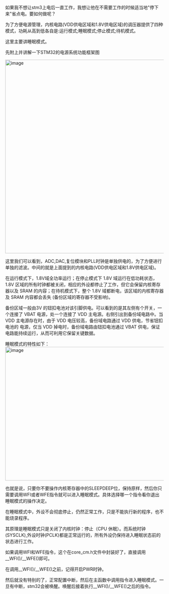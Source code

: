  如果我不想让stm3上电后一直工作，我想让他在不需要工作的时候适当地"停下来"省点电。要如何做呢？

  为了方便电源管理，内核电路(VDD供电区域和1.8V供电区域)的调压器提供了四种模式，功耗从高到低各自是:运行模式;睡眠模式;停止模式;待机模式。

  这里主要讲睡眠模式。

  先附上并讲解一下STM32的电源系统功能框架图

  <img width="876" height="613" alt="image" src="https://github.com/user-attachments/assets/fe037122-b673-493d-857a-3bad009f176b" />

  
  这里我们可以看到，ADC,DAC,复位模块和PLL时钟是单独供电的，为了方便进行单独的滤波。中间的就是上面提到的内核电路(VDD供电区域和1.8V供电区域)。

  在运行模式下，1.8V域全功率运行；在停止模式下 1.8V 域运行在低功耗状态，1.8V 区域的所有时钟都被关闭，相应的外设都停止了工作，但它会保留内核寄存器以及 SRAM 的内容；在待机模式下，整个 1.8V 域都断电，该区域的内核寄存器及 SRAM 
内容都会丢失 (备份区域的寄存器不受影响)。

  备份区域一般由3V 的钮扣电池对该引脚供电。可以看到的是其左侧有个开关，一个连接了 VBAT 电源，处一个连接了 VDD 主电源。右侧引出到备份域电路中。当 VDD 主电源存在时，由于 VDD 电压较高，备份域电路通过 VDD 供电，节省钮扣电池的
电源，仅当 VDD 掉电时，备份域电路由钮扣电池通过 VBAT 供电，保证电路能持续运行，从而可利用它保留关键数据。

  睡眠模式的特性如下：
  <img width="921" height="423" alt="image" src="https://github.com/user-attachments/assets/9fe6ce08-3ec8-441d-b526-ad2d33cedcea" />

  也就是说，只要你不要操作内核寄存器中的SLEEPDEEP位，保持原样，然后你只需要调用WFI或者WFE指令就可以进入睡眠模式。具体选择哪一个指令看你退出睡眠模式的操作决定。

  在睡眠模式中，外设不会彻底停止，仍然正常工作，只是不能执行新的程序，也不能烧录程序。

  其原理是睡眠模式只是关闭了内核时钟：停止（CPU 休眠）。而系统时钟(SYSCLK),外设时钟(PCLK)都是正常运行的，所有外设仍保持进入睡眠状态前的状态进行工作。

  如果调用WFI和WFE指令，这个在core_cm.h文件中封装好了，直接调用__WFI()/__WFE()即可。

  在调用__WFI()/__WFE()之前，记得开启PWR时钟。

  然后就没有特别的了，正常配置中断，然后在主函数中调用指令进入睡眠模式。一旦有中断，stm32会被唤醒。唤醒后接着执行__WFI()/__WFE()之后的指令。

  

